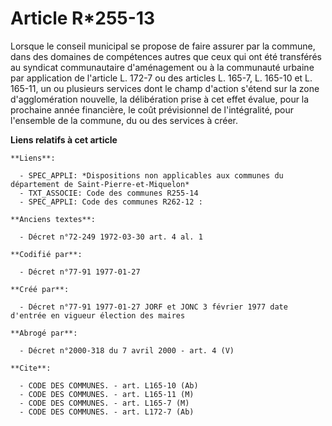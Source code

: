 # Article R*255-13

Lorsque le conseil municipal se propose de faire assurer par la commune, dans des domaines de compétences autres que ceux qui
ont été transférés au syndicat communautaire d'aménagement ou à la communauté urbaine par application de l'article L. 172-7
ou des articles L. 165-7, L. 165-10 et L. 165-11, un ou plusieurs services dont le champ d'action s'étend sur la zone
d'agglomération nouvelle, la délibération prise à cet effet évalue, pour la prochaine année financière, le coût prévisionnel
de l'intégralité, pour l'ensemble de la commune, du ou des services à créer.

**Liens relatifs à cet article**

	**Liens**:

	  - SPEC_APPLI: *Dispositions non applicables aux communes du département de Saint-Pierre-et-Miquelon*
	  - TXT_ASSOCIE: Code des communes R255-14
	  - SPEC_APPLI: Code des communes R262-12 :

	**Anciens textes**:

	  - Décret n°72-249 1972-03-30 art. 4 al. 1

	**Codifié par**:

	  - Décret n°77-91 1977-01-27

	**Créé par**:

	  - Décret n°77-91 1977-01-27 JORF et JONC 3 février 1977 date d'entrée en vigueur élection des maires

	**Abrogé par**:

	  - Décret n°2000-318 du 7 avril 2000 - art. 4 (V)

	**Cite**:

	  - CODE DES COMMUNES. - art. L165-10 (Ab)
	  - CODE DES COMMUNES. - art. L165-11 (M)
	  - CODE DES COMMUNES. - art. L165-7 (M)
	  - CODE DES COMMUNES. - art. L172-7 (Ab)
